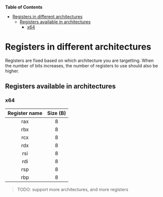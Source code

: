 <!-- markdown-toc start - Don't edit this section. Run M-x markdown-toc-refresh-toc -->
**Table of Contents**

- [Registers in different architectures](#registers-in-different-architectures)
    - [Registers available in architectures](#registers-available-in-architectures)
        - [x64](#x64)

<!-- markdown-toc end -->


# Registers in different architectures

Registers are fixed based on which architecture you are targetting. When the number of bits increases, the number of registers to use should also be higher.

## Registers available in architectures

### x64

| Register name | Size (B) |
|:-------------:|:--------:|
| rax           | 8        |
| rbx           | 8        |
| rcx           | 8        |
| rdx           | 8        |
| rsi           | 8        |
| rdi           | 8        |
| rsp           | 8        |
| rbp           | 8        |

> TODO: support more architectures, and more registers
